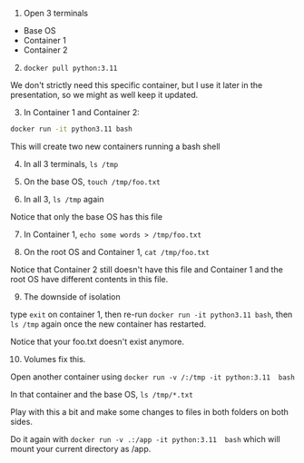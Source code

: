 1. Open 3 terminals

- Base OS
- Container 1
- Container 2

2. `docker pull python:3.11`

We don't strictly need this specific container, but I use it later in the presentation, so we might as well keep it updated.  

3. In Container 1 and Container 2:

```bash
docker run -it python3.11 bash
```

This will create two new containers running a bash shell

4. In all 3 terminals, `ls /tmp`

5. On the base OS, `touch /tmp/foo.txt`

6. In all 3, `ls /tmp` again

Notice that only the base OS has this file

7. In Container 1, `echo some words > /tmp/foo.txt`

8. On the root OS and Container 1, `cat /tmp/foo.txt`

Notice that Container 2 still doesn't have this file and Container 1 and the root OS have different contents in this file.  

9. The downside of isolation

type `exit` on container 1, then re-run `docker run -it python3.11 bash`, then `ls /tmp` again once the new container has restarted.  

Notice that your foo.txt doesn't exist anymore.  

10. Volumes fix this.  

Open another container using `docker run -v /:/tmp -it python:3.11  bash`

In that container and the base OS, `ls /tmp/*.txt` 

Play with this a bit and make some changes to files in both folders on both sides.  

Do it again with `docker run -v .:/app -it python:3.11  bash` which will mount your current directory as /app.
